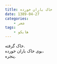 ```yaml
---
title: خاک باران خورده
date: 1389-04-27
categories:
    - شعر
tags:
    - هایکو
---
```


خاک گرفته.  
بوی خاک باران خورده،  
پنجره.
